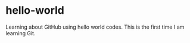 # hello-world
Learning about GitHub using hello world codes.
This is the first time I am learning Git.

